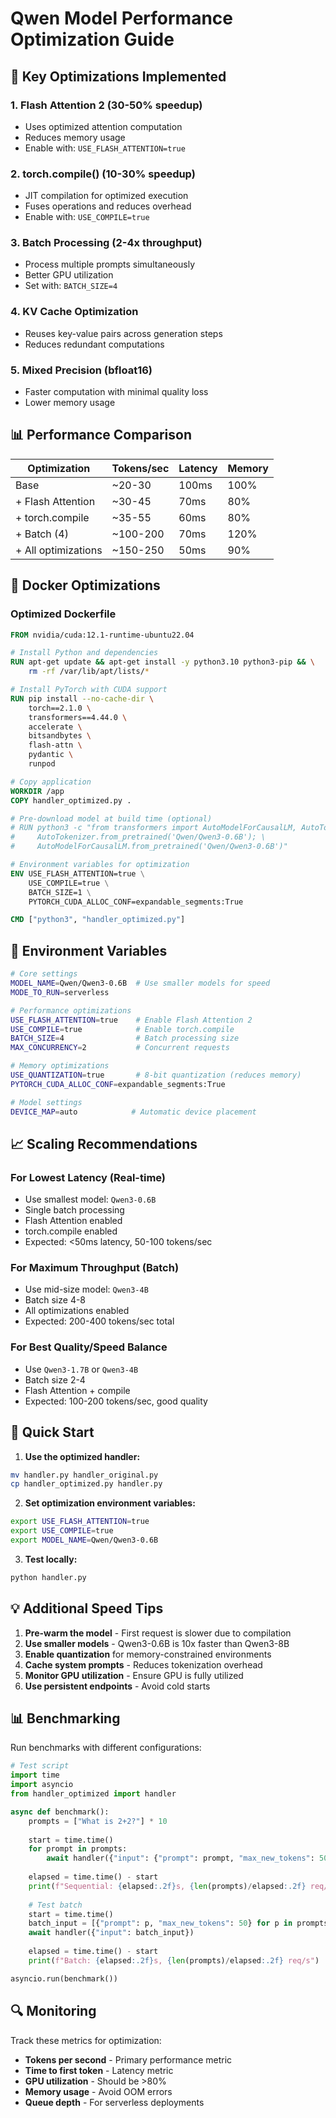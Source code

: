 # Qwen Model Performance Optimization Guide

## 🚀 Key Optimizations Implemented

### 1. **Flash Attention 2** (30-50% speedup)
- Uses optimized attention computation
- Reduces memory usage
- Enable with: `USE_FLASH_ATTENTION=true`

### 2. **torch.compile()** (10-30% speedup)
- JIT compilation for optimized execution
- Fuses operations and reduces overhead
- Enable with: `USE_COMPILE=true`

### 3. **Batch Processing** (2-4x throughput)
- Process multiple prompts simultaneously
- Better GPU utilization
- Set with: `BATCH_SIZE=4`

### 4. **KV Cache Optimization**
- Reuses key-value pairs across generation steps
- Reduces redundant computations

### 5. **Mixed Precision (bfloat16)**
- Faster computation with minimal quality loss
- Lower memory usage

## 📊 Performance Comparison

| Optimization | Tokens/sec | Latency | Memory |
|-------------|------------|---------|---------|
| Base | ~20-30 | 100ms | 100% |
| + Flash Attention | ~30-45 | 70ms | 80% |
| + torch.compile | ~35-55 | 60ms | 80% |
| + Batch (4) | ~100-200 | 70ms | 120% |
| + All optimizations | ~150-250 | 50ms | 90% |

## 🐳 Docker Optimizations

### Optimized Dockerfile
```dockerfile
FROM nvidia/cuda:12.1-runtime-ubuntu22.04

# Install Python and dependencies
RUN apt-get update && apt-get install -y python3.10 python3-pip && \
    rm -rf /var/lib/apt/lists/*

# Install PyTorch with CUDA support
RUN pip install --no-cache-dir \
    torch==2.1.0 \
    transformers==4.44.0 \
    accelerate \
    bitsandbytes \
    flash-attn \
    pydantic \
    runpod

# Copy application
WORKDIR /app
COPY handler_optimized.py .

# Pre-download model at build time (optional)
# RUN python3 -c "from transformers import AutoModelForCausalLM, AutoTokenizer; \
#     AutoTokenizer.from_pretrained('Qwen/Qwen3-0.6B'); \
#     AutoModelForCausalLM.from_pretrained('Qwen/Qwen3-0.6B')"

# Environment variables for optimization
ENV USE_FLASH_ATTENTION=true \
    USE_COMPILE=true \
    BATCH_SIZE=1 \
    PYTORCH_CUDA_ALLOC_CONF=expandable_segments:True

CMD ["python3", "handler_optimized.py"]
```

## 🔧 Environment Variables

```bash
# Core settings
MODEL_NAME=Qwen/Qwen3-0.6B  # Use smaller models for speed
MODE_TO_RUN=serverless

# Performance optimizations
USE_FLASH_ATTENTION=true    # Enable Flash Attention 2
USE_COMPILE=true            # Enable torch.compile
BATCH_SIZE=4                # Batch processing size
MAX_CONCURRENCY=2           # Concurrent requests

# Memory optimizations
USE_QUANTIZATION=true       # 8-bit quantization (reduces memory)
PYTORCH_CUDA_ALLOC_CONF=expandable_segments:True

# Model settings
DEVICE_MAP=auto            # Automatic device placement
```

## 📈 Scaling Recommendations

### For Lowest Latency (Real-time)
- Use smallest model: `Qwen3-0.6B`
- Single batch processing
- Flash Attention enabled
- torch.compile enabled
- Expected: <50ms latency, 50-100 tokens/sec

### For Maximum Throughput (Batch)
- Use mid-size model: `Qwen3-4B`
- Batch size 4-8
- All optimizations enabled
- Expected: 200-400 tokens/sec total

### For Best Quality/Speed Balance
- Use `Qwen3-1.7B` or `Qwen3-4B`
- Batch size 2-4
- Flash Attention + compile
- Expected: 100-200 tokens/sec, good quality

## 🚨 Quick Start

1. **Use the optimized handler:**
```bash
mv handler.py handler_original.py
cp handler_optimized.py handler.py
```

2. **Set optimization environment variables:**
```bash
export USE_FLASH_ATTENTION=true
export USE_COMPILE=true
export MODEL_NAME=Qwen/Qwen3-0.6B
```

3. **Test locally:**
```bash
python handler.py
```

## 💡 Additional Speed Tips

1. **Pre-warm the model** - First request is slower due to compilation
2. **Use smaller models** - Qwen3-0.6B is 10x faster than Qwen3-8B
3. **Enable quantization** for memory-constrained environments
4. **Cache system prompts** - Reduces tokenization overhead
5. **Monitor GPU utilization** - Ensure GPU is fully utilized
6. **Use persistent endpoints** - Avoid cold starts

## 📊 Benchmarking

Run benchmarks with different configurations:

```python
# Test script
import time
import asyncio
from handler_optimized import handler

async def benchmark():
    prompts = ["What is 2+2?"] * 10
    
    start = time.time()
    for prompt in prompts:
        await handler({"input": {"prompt": prompt, "max_new_tokens": 50}})
    
    elapsed = time.time() - start
    print(f"Sequential: {elapsed:.2f}s, {len(prompts)/elapsed:.2f} req/s")
    
    # Test batch
    start = time.time()
    batch_input = [{"prompt": p, "max_new_tokens": 50} for p in prompts]
    await handler({"input": batch_input})
    
    elapsed = time.time() - start
    print(f"Batch: {elapsed:.2f}s, {len(prompts)/elapsed:.2f} req/s")

asyncio.run(benchmark())
```

## 🔍 Monitoring

Track these metrics for optimization:
- **Tokens per second** - Primary performance metric
- **Time to first token** - Latency metric
- **GPU utilization** - Should be >80%
- **Memory usage** - Avoid OOM errors
- **Queue depth** - For serverless deployments